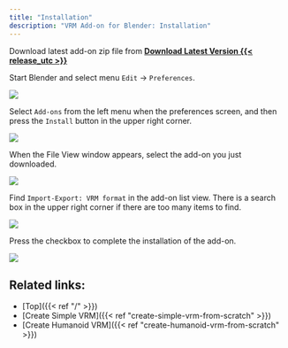 ```yaml
---
title: "Installation"
description: "VRM Add-on for Blender: Installation"
---
```


Download latest add-on zip file from **[Download Latest Version {{< release_utc >}}](https://github.com/saturday06/VRM_Addon_for_Blender/archive/release.zip)**

Start Blender and select menu `Edit` → `Preferences`.

<img src="../images/installation1.png">

Select `Add-ons` from the left menu when the preferences screen, and then press the `Install` button in the upper right corner.

<img src="../images/installation2.png">

When the File View window appears, select the add-on you just downloaded.

<img src="../images/installation3.png">

Find `Import-Export: VRM format` in the add-on list view. There is a search box in the upper right corner if there are too many items to find.

<img src="../images/installation4.png">

Press the checkbox to complete the installation of the add-on.

<img src="../images/installation5.png">

## Related links:

- [Top]({{< ref "/" >}})
- [Create Simple VRM]({{< ref "create-simple-vrm-from-scratch" >}})
- [Create Humanoid VRM]({{< ref "create-humanoid-vrm-from-scratch" >}})
